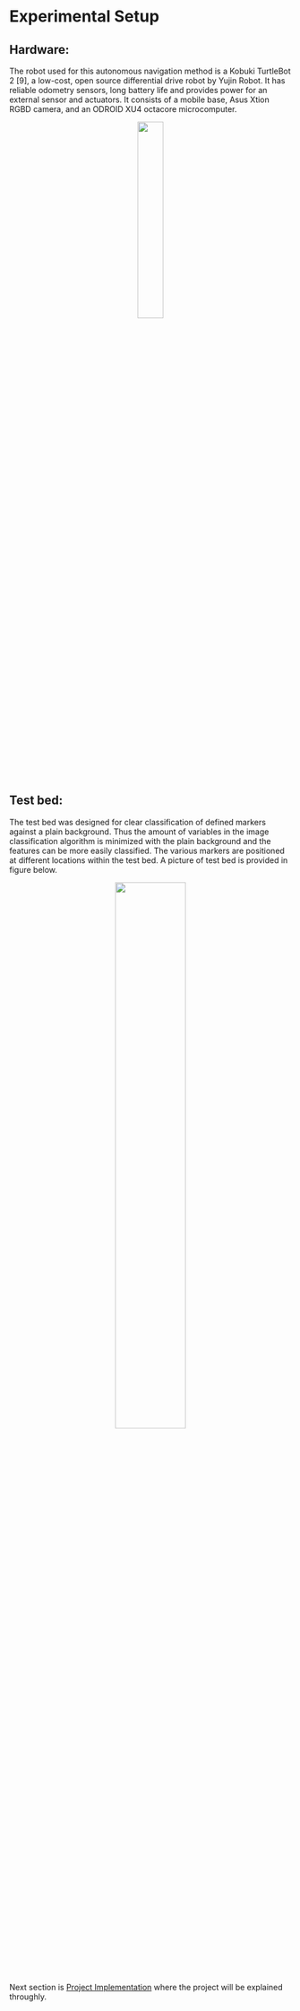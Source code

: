 # Experimental Setup

## Hardware:

The robot used for this autonomous navigation method is a Kobuki TurtleBot 2 [9], a low-cost, open source differential drive robot by
Yujin Robot. It has reliable odometry sensors, long battery life and provides power for an external sensor and actuators. It consists
of a mobile base, Asus Xtion RGBD camera, and an ODROID XU4 octacore microcomputer.

<p align="center">
  <image src = "Images/kobuki.JPG" width="30%"
</p>

## Test bed:

The test bed was designed for clear classification of defined markers against a plain background. Thus the amount of variables in the
image classification algorithm is minimized with the plain background and the features can be more easily classified. The various markers
are positioned at different locations within the test bed. A picture of test bed is provided in figure below.

<p align="center">
  <image src = "Images/testbed.JPG" width="50%"
</p>

Next section is [Project Implementation](https://github.com/AbhiRP/Autonomous-Robot-Navigation-using-Deep-Learning-Vision-Landmark-Framework/blob/master/Project%20Implementation.md) where the project will be explained throughly. 
